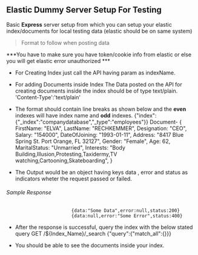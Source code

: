 ## Elastic Dummy Server Setup For Testing

Basic **Express** server setup from which you can setup your elastic index/documents for local testing data (elastic should be on same system)

> Format to follow when posting data

***You have to make sure you have token/cookie info from elastic or else you will get elastic error unauthorized ***

- For Creating Index just call the API having param as indexName.

- For adding Documents inside Index The Data posted on the API for creating documents inside the index should be of type text/plain.
                            'Content-Type':'text/plain'

- The format should contain line breaks as shown below and the **even** indexes will have index name and **odd** indexes.
                            {"index":{"_index":"companydatabase","_type":"employees"}}
                Document-   {
                            FirstName: "ELVA",
                            LastName: "RECHKEMMER",
                            Designation: "CEO",
                            Salary: "154000",
                            DateOfJoining: "1993-01-11",
                            Address: "8417 Blue Spring St. Port Orange, FL 32127",
                            Gender: "Female",
                            Age: 62,
                            MaritalStatus: "Unmarried",
                            Interests:
                                "Body Building,Illusion,Protesting,Taxidermy,TV watching,Cartooning,Skateboarding",
                            }
                            

- The Output would be an object having keys data , error and status as indicators wheter the request passed or failed.

######                                     Sample Response

                            {data:"Some Data",error:null,status:200}
                            {data:null,error:"Some Error",status:400}

- After the response is successful, query the index with the below stated query
                            GET /${Index_Name}/_search
                            {"query":{"match_all":{}}}

- You should be able to see the documents inside your index.

